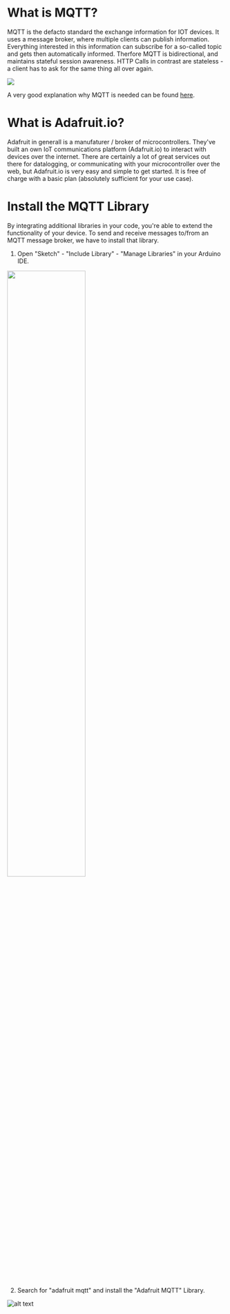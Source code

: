 # What is MQTT?
MQTT is the defacto standard the exchange information for IOT devices. It uses a message broker, where multiple clients can publish information. Everything interested in this information can subscribe for a so-called topic and gets then automatically informed. Therfore MQTT is bidirectional, and maintains stateful session awareness. HTTP Calls in contrast are stateless - a client has to ask for the same thing all over again.

<img src="https://github.com/cvolkmer/iot-hackathon/blob/master/images/3_0_1_mqtt_library.png">

A very good explanation why MQTT is needed can be found <a href="https://learn.adafruit.com/mqtt-adafruit-io-and-you/why-mqtt?view=all#why-mqtt">here</a>.

# What is Adafruit.io?
Adafruit in generall is a manufaturer / broker of microcontrollers. They've built an own IoT communications platform (Adafruit.io) to interact with devices over the internet. There are certainly a lot of great services out there for datalogging, or communicating with your microcontroller over the web, but Adafruit.io is very easy and simple to get started. It is free of charge with a basic plan (absolutely sufficient for your use case).

# Install the MQTT Library
By integrating additional libraries in your code, you're able to extend the functionality of your device. To send and receive messages to/from an MQTT message broker, we have to install that library.

1. Open "Sketch" - "Include Library" - "Manage Libraries" in your Arduino IDE.

<img src="https://github.com/cvolkmer/iot-hackathon/blob/master/images/3_1_mqtt_library.png" width="60%">

2. Search for "adafruit mqtt" and install the "Adafruit MQTT" Library.

![alt text](https://github.com/cvolkmer/iot-hackathon/blob/master/images/3_2_mqtt_library.png)
